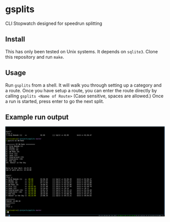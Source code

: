 # gsplits
CLI Stopwatch designed for speedrun splitting

## Install
This has only been tested on Unix systems. It depends on `sqlite3`.
Clone this repository and run `make`.

## Usage
Run `gsplits` from a shell. It will walk you through setting up a category and a route. Once you have setup a 
route, you can enter the route directly by calling `gsplits <Name of Route>`
(Case sensitive, spaces are allowed.)
Once a run is started, press enter to go the next split.

## Example run output

![example_run](https://github.com/knoebber/gsplits/blob/master/example_run.png)
